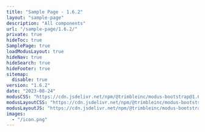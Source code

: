 ```yaml
---
title: "Sample Page - 1.6.2"
layout: "sample-page"
description: "All components"
url: "/sample-page/1.6.2/"
private: true
hideToc: true
SamplePage: true
loadModusLayout: true
hideNav: true
hideSearch: true
hideFooter: true
sitemap:
  disable: true
version: "1.6.2"
date: "2023-08-24"
modusCSS: "https://cdn.jsdelivr.net/npm/@trimbleinc/modus-bootstrap@1.6.2/dist/"
modusLayoutCSS: "https://cdn.jsdelivr.net/npm/@trimbleinc/modus-bootstrap@1.6.2/dist/modus-layout.min.css"
modusLayoutJS: "https://cdn.jsdelivr.net/npm/@trimbleinc/modus-bootstrap@1.6.2/dist/modus-layout.min.js"
images:
  - "/icon.png"
---
```


<style>
@media (prefers-color-scheme: dark) {
  .grid-item.bg-white {
    background-color: #171c1e !important;
  }
  .modus-content {
    background-color: #252a2e !important;
  }
}
</style>

